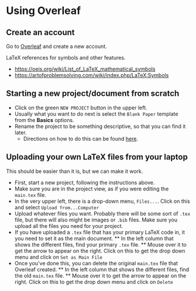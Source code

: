 # Using Overleaf

## Create an account

Go to [Overleaf](https://www.overleaf.com) and create a new account. 

LaTeX references for symbols and other features.
* https://oeis.org/wiki/List_of_LaTeX_mathematical_symbols
* https://artofproblemsolving.com/wiki/index.php/LaTeX:Symbols

## Starting a new project/document from scratch

* Click on the green `NEW PROJECT` button in the upper left. 
* Usually what you want to do next is select the `Blank Paper` template from the **Basics** options. 
* Rename the project to be something descriptive, so that you can find it later. 
  * Directions on how to do this can be found [here](https://www.overleaf.com/help/26-how-do-i-rename-a-project-in-my-projects#.Wfgb7rxKuCg).

## Uploading your own LaTeX files from your laptop

This should be easier than it is, but we can make it work. 

* First, start a new project, following the instructions above. 
* Make sure you are in the project view, as if you were editing the `main.tex` file. 
* In the very upper left, there is a drop-down menu, `Files...`. Click on this and select `Upload from...Computer`
* Upload whatever files you want. Probably there will be some sort of `.tex` file, but there will also might be images or `.bib` files. Make sure you upload all the files you need for your project. 
* If you have uploaded a `.tex` file that has your primary LaTeX code in, it you need to set it as the main document.
** In the left column that shows the different files, find your primary `.tex` file. 
** Mouse over it to get the arrow to appear on the right. Click on this to get the drop down menu and click on `Set as Main File`
* Once you've done this, you can delete the original `main.tex` file that Overleaf created. 
** In the left column that shows the different files, find the old `main.tex` file. 
** Mouse over it to get the arrow to appear on the right. Click on this to get the drop down menu and click on `Delete`
